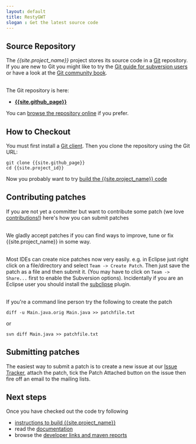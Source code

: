 ```yaml
---
layout: default
title: RestyGWT
slogan : Get the latest source code
---
```



## Source Repository

The *{{site.project_name}}* project stores its source code in a [Git](http://git-scm.com/) repository.
If you are new to Git you might like to try the 
[Git guide for subversion users](http://git.or.cz/course/svn.html) or have a look at the 
[Git community book](http://book.git-scm.com/).
<br/><br/>

The Git repository is here:

* **[{{site.github_page}}]({{site.github_page}})**

You can [browse the repository online]({{site.github_page}}) if you prefer.

## How to Checkout

You must first install a [Git client](http://git-scm.com/download). Then 
you clone the repository using the Git URL:

    git clone {{site.github_page}}
    cd {{site.project_id}}

Now you probably want to try [build the {{site.project_name}} code](building.html) 

## Contributing patches

If you are not yet a committer but want to contribute some 
patch (we love [contributions!](contributing.html)) here's 
how you can submit patches
<br/><br/>

We gladly accept patches if you can find ways to improve, tune or fix
{{site.project_name}} in some way.
<br/><br/>

Most IDEs can create nice patches now very easily. e.g. in Eclipse just
right click on a file/directory and select `Team -> Create Patch`. Then
just save the patch as a file and then submit it. (You may have to click
on `Team -> Share...` first to enable the Subversion options).
Incidentally if you are an Eclipse user you should install the
[subclipse](http://subclipse.tigris.org/) plugin.
<br/><br/>

If you're a command line person try the following to create the patch

    diff -u Main.java.orig Main.java >> patchfile.txt

or

    svn diff Main.java >> patchfile.txt

## Submitting patches

The easiest way to submit a patch is to create a new issue at our [Issue
Tracker]({{site.issue_tracker}}), attach the patch, tick the Patch
Attached button on the issue then fire off an email to the mailing
lists.

## Next steps

Once you have checked out the code try following 

* [instructions to build {{site.project_name}}](building.html) 
* read the [documentation](../documentation/index.html)
* browse the [developer links and maven reports](developers.html)